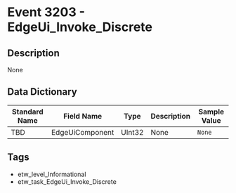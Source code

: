# Event 3203 - EdgeUi_Invoke_Discrete

## Description
None

## Data Dictionary
|Standard Name|Field Name|Type|Description|Sample Value|
|---|---|---|---|---|
|TBD|EdgeUiComponent|UInt32|None|`None`|

## Tags
* etw_level_Informational
* etw_task_EdgeUi_Invoke_Discrete